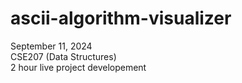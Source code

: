 # ascii-algorithm-visualizer
September 11, 2024\
CSE207 (Data Structures)\
2 hour live project developement
